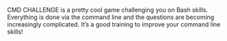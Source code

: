 CMD CHALLENGE is a pretty cool game challenging you on Bash skills. Everything is done via the command line and the questions are becoming increasingly complicated. It’s a good training to improve your command line skills!